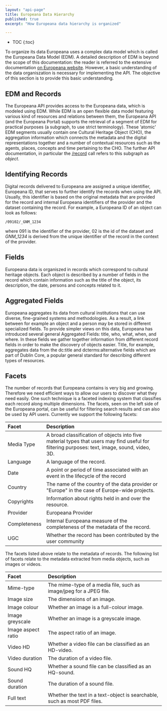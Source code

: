 ```yaml
---
layout: "api-page"
title: Europeana Data Hierarchy
published: true
excerpt: "How Europeana data hierarchy is organized"

---
```


* TOC
{:toc}

To organize its data Europeana uses a complex data model which is called the Europeana Data Model (EDM). A detailed description of EDM is beyond the scope of this documentation: the reader is referred to the extensive documentation [on Europeana website](http://pro.europeana.eu/edm-documentation). However, a basic understanding of the data organiszation is necessary for implementing the API. The objective of this section is to provide this basic understanding.

## EDM and Records

The Europeana API provides access to the Europeana data, which is modeled using EDM. While EDM is an open flexible data model featuring various kind of resources and relations between them, the Europeana API (and the Europeana Portal) supports the retrieval of a segment of EDM for practical purposes (a subgraph, to use strict terminology). These ‘atomic' EDM segments usually contain one Cultural Heritage Object (CHO), the aggregation information which connects the metadata and the digital representations together and a number of contextual resources such as the agents, places, concepts and time pertaining to the CHO. The further API documentation, in particular the [/record](http://labs.europeana.eu/api/record) call refers to this subgraph as _object_. 

## Identifying Records

Digital records delivered to Europeana are assigned a unique identifier, Europeana ID, that serves to further identify the records when using the API. Usually, this identifier is based on the original metadata that are provided for the record and internal Europeana identifiers of the provider and the dataset containing the record. For example, a Europeana ID of an object can look as follows:

    /09102/_GNM_1234

where 091 is the identifier of the provider, 02 is the id of the dataset and _GNM_1234_ is derived from the unique identifier of the record in the context of the provider.

## Fields

Europeana data is organiszed in records which correspond to cultural heritage objects. Each object is described by a number of fields in the record which contain information such as the title of the object, its description, the date, persons and concepts related to it.

## Aggregated Fields

Europeana aggregates its data from cultural institutions that can use diverse, fine-grained systems and methodologies. As a result, a link between for example an object and a person may be stored in different specialized fields. To provide simpler views on this data, Europeana has introduced several general Aggregated Fields: title, who, what, when, and where. In these fields we gather together information from different record fields in order to make the discovery of objects easier. Title, for example, aggregates data from the dc:title and dcterms:alternative fields which are part of Dublin Core, a popular general standard for describing different types of resources.

## Facets

The number of records that Europeana contains is very big and growing. Therefore we need efficient ways to allow our users to discover what they need easily. One such technique is a faceted indexing system that classifies each record along multiple dimensions. The facets, seen on the left side of the Europeana portal, can be useful for filtering search results and can also be used by API users. Currently we support the following facets:

| Facet | Description |
|:-------------|:-------------|
| Media Type  |	A broad classification of objects into five material types that users may find useful for filtering purposes: text, image, sound, video, 3D. |
|Language |	A language of the record. |
|Date |	A point or period of time associated with an event in the lifecycle of the record |
|Country |	The name of the country of the data provider or "Europe" in the case of Europe-wide projects. |
|Copyrights |	Information about rights held in and over the resource. |
|Provider |	Europeana Provider |
|Completeness |	Internal Europeana measure of the completeness of the metadata of the record. |
|UGC	| Whether the record has been contributed by the user community |

The facets listed above relate to the metadata of records. The following list of facets relate to the metadata extracted from media objects, such as images or videos. 

| Facet | Description |
|:-------------|:-------------|
| Mime-type | The mime-type of a media file, such as image/jpeg for a JPEG file. | 
| Image size | The dimensions of an image. |
| Image colour | Whether an image is a full-colour image. |
| Image greyscale | Whether an image is a greyscale image. | 
| Image aspect ratio | The aspect ratio of an image. | 
| Video HD | Whether a video file can be classified as an HD-video. | 
| Video duration | The duration of a video file. | 
| Sound HQ | Whether a sound file can be classified as an HQ-sound. | 
| Sound duration | The duration of a sound file. | 
| Full text | Whether the text in a text-object is searchable, such as most PDF files. |
